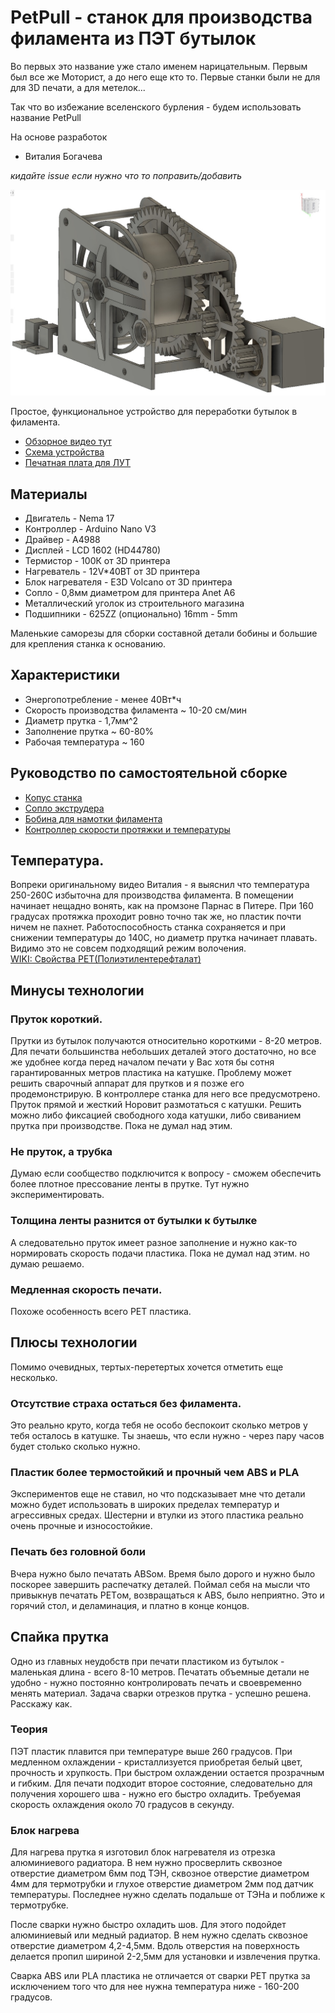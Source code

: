 # PetPull - станок для производства филамента из ПЭТ бутылок

Во первых это название уже стало именем нарицательным. Первым был все же Моторист, а до него еще кто то.
Первые станки были не для для 3D печати, а для метелок...  

Так что во избежание вселенского бурления - будем использовать название PetPull

На основе разработок 

- Виталия Богачева

_кидайте issue если нужно что то поправить/добавить_

![main view](img/main.jpg)

Простое, функциональное устройство для переработки бутылок в филамента.  

- [Обзорное видео тут](https://youtu.be/G16bqoB8Z38)
- [Схема устройства](pdf/2019-11-28V1.2.pdf)
- [Печатная плата для ЛУТ](https://drive.google.com/open?id=1dySD1lTDA4rSZQcVADHj6VBQWqIWLeg4)

## Материалы

- Двигатель - Nema 17
- Контроллер - Arduino Nano V3 
- Драйвер - A4988
- Дисплей - LCD 1602 (HD44780)
- Термистор - 100К от 3D принтера
- Нагреватель - 12V*40ВТ от 3D принтера 
- Блок нагревателя -  E3D Volcano от 3D принтера
- Сопло - 0,8мм диаметром для принтера Anet A6
- Металлический уголок из строительного магазина 
- Подшипники - 625ZZ (опционально) 16mm - 5mm

Маленькие саморезы для сборки составной детали бобины  и большие для крепления станка к основанию. 

## Характеристики 

- Энергопотребление - менее 40Вт*ч
- Скорость производства филамента ~ 10-20 см/мин
- Диаметр прутка - 1,7мм^2
- Заполнение прутка ~ 60-80%
- Рабочая температура ~ 160

## Руководство по самостоятельной сборке

- [Копус станка](assembly.md)
- [Сопло экструдера](extruder.md)
- [Бобина для намотки филамента](spool.md)
- [Контроллер скорости протяжки и температуры](controller.md)

## Температура. 
Вопреки оригинальному видео Виталия - я выяснил что температура 250-260С избыточна для производства филамента. В помещении начинает нещадно вонять, как на промзоне Парнас в Питере. При 160 градусах протяжка проходит ровно точно так же, но пластик почти ничем не пахнет.  Работоспособность станка сохраняется и при снижении температуры до 140С, но диаметр прутка начинает плавать. Видимо это не совсем подходящий режим волочения.  
[WIKI: Свойства PET(Полиэтилентерефталат) ](https://ru.wikipedia.org/wiki/%D0%9F%D0%BE%D0%BB%D0%B8%D1%8D%D1%82%D0%B8%D0%BB%D0%B5%D0%BD%D1%82%D0%B5%D1%80%D0%B5%D1%84%D1%82%D0%B0%D0%BB%D0%B0%D1%82)


## Минусы технологии

### Пруток короткий.
Прутки из бутылок получаются относительно короткими - 8-20 метров. Для печати большинства небольших деталей этого достаточно, но все же удобнее когда перед началом печати у Вас хотя бы сотня гарантированных метров пластика на катушке. 
Проблему может решить сварочный аппарат для прутков и я позже его продемонстрирую. В контроллере станка для него все предусмотрено.    
Пруток прямой и жесткий 
Норовит размотаться с катушки. Решить можно либо фиксацией свободного хода катушки, либо свиванием прутка при производстве. Пока не думал над этим. 
### Не пруток, а трубка
Думаю если сообщество подключится к вопросу - сможем обеспечить более плотное прессование ленты в прутке. Тут нужно экспериментировать. 
### Толщина ленты разнится от бутылки к бутылке
А следовательно пруток имеет разное заполнение и нужно как-то нормировать скорость подачи пластика. Пока не думал над этим. но думаю решаемо.
### Медленная скорость печати. 
Похоже особенность всего PET пластика.

## Плюсы технологии

Помимо очевидных, тертых-перетертых хочется отметить еще несколько. 

### Отсутствие страха остаться без филамента. 
Это реально круто, когда тебя не особо беспокоит сколько метров у тебя осталось в катушке. Ты знаешь, что если нужно - через пару часов будет столько сколько нужно. 
 
### Пластик более термостойкий и прочный чем ABS и PLA
Экспериментов еще не ставил, но что подсказывает мне что детали можно будет использовать в широких пределах температур и агрессивных средах. Шестерни и втулки из этого пластика реально очень прочные и износостойкие.

### Печать без головной боли
Вчера нужно было печатать ABSом. Время было дорого и нужно было поскорее завершить распечатку деталей.  Поймал себя на мысли что привыкнув печатать PETом, возвращаться к ABS, было неприятно. Это и горячий стол, и деламинация, и платно в конце концов. 

## Спайка прутка
Одно из главных неудобств при печати пластиком из бутылок - маленькая длина - всего 8-10 метров. Печатать объемные детали не удобно - нужно постоянно контролировать печать и своевременно менять материал. Задача сварки отрезков прутка - успешно решена. Расскажу как. 

### Теория
ПЭТ пластик плавится при температуре выше 260 градусов. При медленном охлаждении - кристаллизуется приобретая белый цвет,  прочность и хрупкость. При быстром охлаждении остается прозрачным и гибким. Для печати подходит второе состояние, следовательно для получения хорошего шва - нужно его быстро охладить. Требуемая скорость охлаждения около 70 градусов в секунду.  

### Блок нагрева
Для нагрева прутка я изготовил блок нагревателя из отрезка алюминиевого радиатора. В нем нужно просверлить сквозное отверстие диаметром 6мм под ТЭН, сквозное отверстие диаметром 4мм для термотрубки и глухое отверстие диаметром 2мм под датчик температуры. Последнее нужно сделать подальше от ТЭНа и поближе к термотрубке. 

После сварки нужно быстро охладить шов. Для этого подойдет алюминиевый или медный радиатор. В нем нужно сделать сквозное отверстие диаметром 4,2-4,5мм. Вдоль отверстия на поверхность делается пропил шириной 2-2,5мм для установки и извлечения прутка. 


Сварка ABS или PLA пластика не отличается от сварки PET прутка за исключением того что для нее нужна температура ниже - 160-200 градусов. 


